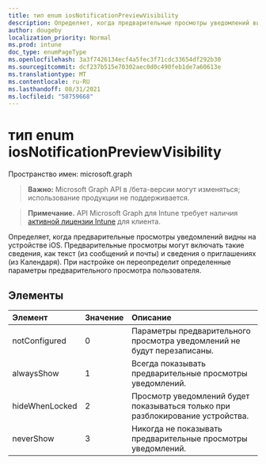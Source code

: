 ```yaml
---
title: тип enum iosNotificationPreviewVisibility
description: Определяет, когда предварительные просмотры уведомлений видны на устройстве iOS. Предварительные просмотры могут включать такие сведения, как текст (из сообщений и почты) и сведения о приглашениях (из Календаря). При настройке он переопределит определенные параметры предварительного просмотра пользователя.
author: dougeby
localization_priority: Normal
ms.prod: intune
doc_type: enumPageType
ms.openlocfilehash: 3a3f7426134ecf4a5fec3f71cdc33654df292b30
ms.sourcegitcommit: dcf237b515e70302aec0d0c490feb1de7a60613e
ms.translationtype: MT
ms.contentlocale: ru-RU
ms.lasthandoff: 08/31/2021
ms.locfileid: "58759668"
---
```

# <a name="iosnotificationpreviewvisibility-enum-type"></a>тип enum iosNotificationPreviewVisibility

Пространство имен: microsoft.graph

> **Важно:** Microsoft Graph API в /бета-версии могут изменяться; использование продукции не поддерживается.

> **Примечание.** API Microsoft Graph для Intune требует наличия [активной лицензии Intune](https://go.microsoft.com/fwlink/?linkid=839381) для клиента.

Определяет, когда предварительные просмотры уведомлений видны на устройстве iOS. Предварительные просмотры могут включать такие сведения, как текст (из сообщений и почты) и сведения о приглашениях (из Календаря). При настройке он переопределит определенные параметры предварительного просмотра пользователя.

## <a name="members"></a>Элементы
|Элемент|Значение|Описание|
|:---|:---|:---|
|notConfigured|0|Параметры предварительного просмотра уведомлений не будут перезаписаны.|
|alwaysShow|1|Всегда показывать предварительные просмотры уведомлений.|
|hideWhenLocked|2|Просмотр уведомлений будет показываться только при разблокирование устройства.|
|neverShow|3|Никогда не показывать предварительные просмотры уведомлений.|



